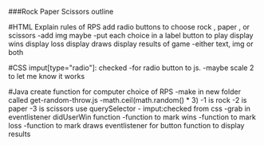 ###Rock Paper Scissors outline

#HTML
Explain rules of RPS
add radio buttons to choose rock , paper , or scissors
    -add img maybe
    -put each choice in a label
button to play
display wins 
display loss
display draws
display results of game
    -either text, img or both

#CSS
    imput[type="radio"]: checked
        -for radio button to js.
        -maybe scale 2 to let me know it works

#Java
create function for computer choice of RPS
    -make in new folder called get-random-throw.js
    -math.ceil(math.random() * 3)
    -1 is rock
    -2 is paper
    -3 is scissors
use querySelector
    - imput:checked from css
    -grab in eventlistener 
didUserWin function
    -function to mark wins
    -function to mark loss
    -function to mark draws
eventlistener for button
function to display results

